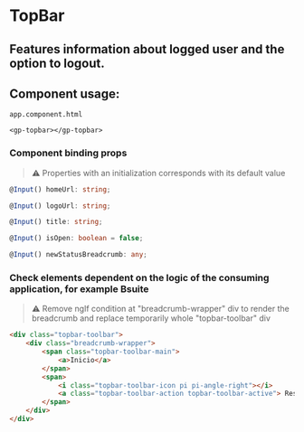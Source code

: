 # TopBar #

## Features information about logged user and the option to logout. ##

## Component usage: ##

`app.component.html`

```
<gp-topbar></gp-topbar>

```

### Component binding props ###

> ⚠️ Properties with an initialization corresponds with its default value

```typescript
@Input() homeUrl: string;
```

```typescript
@Input() logoUrl: string;
```

```typescript
@Input() title: string;
```
```typescript
@Input() isOpen: boolean = false;
```
```typescript
@Input() newStatusBreadcrumb: any;
```


### Check elements dependent on the logic of the consuming application, for example Bsuite  ###

> ⚠️ Remove ngIf condition at "breadcrumb-wrapper" div to render the breadcrumb and replace temporarily whole "topbar-toolbar" div

```html
<div class="topbar-toolbar">
    <div class="breadcrumb-wrapper">
        <span class="topbar-toolbar-main">
            <a>Inicio</a>
        </span>
        <span>
            <i class="topbar-toolbar-icon pi pi-angle-right"></i>
            <a class="topbar-toolbar-action topbar-toolbar-active"> Reservas</a>
        </span>
    </div>
</div>
```
